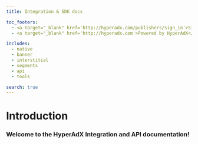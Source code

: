 ```yaml
---
title: Integration & SDK docs

toc_footers:
  - <a target="_blank" href='http://hyperadx.com/publishers/sign_in'>Sign Up for a Monetization</a>
  - <a target="_blank" href='http://hyperadx.com'>Powered by HyperAdX</a>

includes:
  - native
  - banner
  - interstitial
  - segments
  - api
  - tools

search: true
---
```


# Introduction

### Welcome to the HyperAdX Integration and API documentation!
